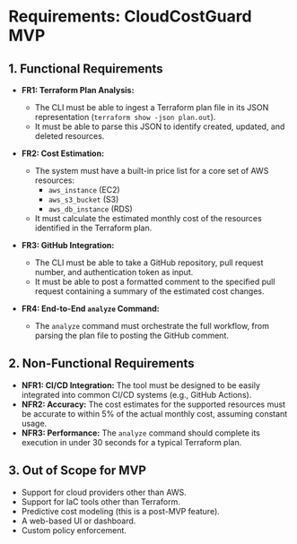 # Requirements: CloudCostGuard MVP

## 1. Functional Requirements

- **FR1: Terraform Plan Analysis:**
  - The CLI must be able to ingest a Terraform plan file in its JSON representation (`terraform show -json plan.out`).
  - It must be able to parse this JSON to identify created, updated, and deleted resources.

- **FR2: Cost Estimation:**
  - The system must have a built-in price list for a core set of AWS resources:
    - `aws_instance` (EC2)
    - `aws_s3_bucket` (S3)
    - `aws_db_instance` (RDS)
  - It must calculate the estimated monthly cost of the resources identified in the Terraform plan.

- **FR3: GitHub Integration:**
  - The CLI must be able to take a GitHub repository, pull request number, and authentication token as input.
  - It must be able to post a formatted comment to the specified pull request containing a summary of the estimated cost changes.

- **FR4: End-to-End `analyze` Command:**
  - The `analyze` command must orchestrate the full workflow, from parsing the plan file to posting the GitHub comment.

## 2. Non-Functional Requirements

- **NFR1: CI/CD Integration:** The tool must be designed to be easily integrated into common CI/CD systems (e.g., GitHub Actions).
- **NFR2: Accuracy:** The cost estimates for the supported resources must be accurate to within 5% of the actual monthly cost, assuming constant usage.
- **NFR3: Performance:** The `analyze` command should complete its execution in under 30 seconds for a typical Terraform plan.

## 3. Out of Scope for MVP

- Support for cloud providers other than AWS.
- Support for IaC tools other than Terraform.
- Predictive cost modeling (this is a post-MVP feature).
- A web-based UI or dashboard.
- Custom policy enforcement.
